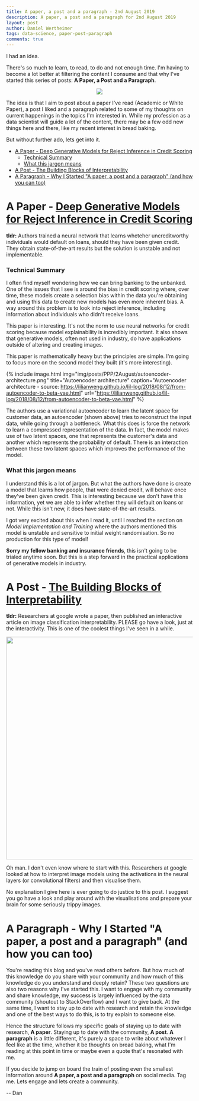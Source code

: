 ```yaml
---
title: A paper, a post and a paragraph - 2nd August 2019
description: A paper, a post and a paragraph for 2nd August 2019
layout: post
author: Daniel Wertheimer
tags: data-science, paper-post-paragraph
comments: true
---
```


I had an idea.

There's so much to learn, to read, to do and not enough time. I'm having to become a lot better at filtering the content I consume and that why I've started this series of posts: **A Paper, a Post and a Paragraph**.

<p align="center">
  <img src="https://media.giphy.com/media/3o6Mbj2w67HnPQKgcE/giphy.gif">
</p>

 The idea is that I aim to post about a paper I've read (Academic or White Paper), a post I liked and a paragraph related to some of my thoughts on current happenings in the topics I'm interested in. While my profession as a data scientist will guide a lot of the content, there may be a few odd new things here and there, like my recent interest in bread baking.

But without further ado, lets get into it.

- [A Paper - Deep Generative Models for Reject Inference in Credit Scoring](#a-paper---deep-generative-models-for-reject-inference-in-credit-scoring)
    - [Technical Summary](#technical-summary)
    - [What this jargon means](#what-this-jargon-means)
- [A Post - The Building Blocks of Interpretability](#a-post---the-building-blocks-of-interpretability)
- [A Paragraph - Why I Started "A paper, a post and a paragraph" (and how you can too)](#a-paragraph---why-i-started-%22a-paper-a-post-and-a-paragraph%22-and-how-you-can-too)


# A Paper - [Deep Generative Models for Reject Inference in Credit Scoring](https://arxiv.org/pdf/1904.11376.pdf)

**tldr:** Authors trained a neural network that learns wheteher uncreditworthy individuals would default on loans, should they have been given credit. They obtain state-of-the-art results but the solution is unstable and not implementable.

### Technical Summary

I often find myself wondering how we can bring banking to the unbanked. One of the issues that I see is around the bias in credit scoring where, over time, these models create a selection bias within the data you're obtaining and using this data to create new models has even more inherent bias. A way around this problem is to look into reject inference, including information about individuals who didn't receive loans.

This paper is interesting. It's not the norm to use neural networks for credit scoring because model explainability is incredibly important. It also shows that generative models, often not used in industry, do have applications outside of altering and creating images.

This paper is mathematically heavy but the principles are simple. I'm going to focus more on the second model they built (it's more interesting). 

{% include image.html
            img="img/posts/PPP/2August/autoencoder-architecture.png"
            title="Autoencoder architecture"
            caption="Autoencoder architecture - source: https://lilianweng.github.io/lil-log/2018/08/12/from-autoencoder-to-beta-vae.html"
            url="https://lilianweng.github.io/lil-log/2018/08/12/from-autoencoder-to-beta-vae.html" %}

The authors use a variational autoencoder to learn the latent space for customer data, an autoencoder (shown above) tries to reconstruct the input data, while going through a bottleneck. What this does is force the network to learn a compressed representation of the data. In fact, the model makes use of two latent spaces, one that represents the customer's data and another which represents the probability of default. There is an interaction between these two latent spaces which improves the performance of the model.

### What this jargon means

I understand this is a lot of jargon. But what the authors have done is create a model that learns how people, that were denied credit, will behave once they've been given credit. This is interesting because we don't have this information, yet we are able to infer whether they will default on loans or not. While this isn't new, it does have state-of-the-art results.

I got very excited about this when I read it, until I reached the section on *Model Implementation and Training* where the authors mentioned this model is unstable and sensitive to initial weight randomisation. So no production for this type of model!

**Sorry my fellow banking and insurance friends**, this isn't going to be trialed anytime soon. But this is a step forward in the practical applications of generative models in industry.

# A Post - [The Building Blocks of Interpretability](https://distill.pub/2018/building-blocks/)

**tldr:** Researchers at google wrote a paper, then published an interactive article on image classification interpretability. PLEASE go have a look, just at the interactivity. This is one of the coolest things I've seen in a while.

<p align="center">
  <img height="600" src="https://distill.pub/2018/building-blocks/examples/activations/dog_cat/mixed4d.jpeg">
</p>

Oh man. I don't even know where to start with this. Researchers at google looked at how to interpret image models using the activations in the neural layers (or convolutional filters) and then visualise them. 

No explanation I give here is ever going to do justice to this post. I suggest you go have a look and play around with the visualisations and prepare your brain for some seriously trippy images.

# A Paragraph - Why I Started "A paper, a post and a paragraph" (and how you can too)

You're reading this blog and you've read others before. But how much of this knowledge do you share with your community and how much of this knowledge do you understand and deeply retain? These two questions are also two reasons why I've started this. I want to engage with my community and share knowledge, my success is largely influenced by the data community (shoutout to StackOverflow) and I want to give back. At the same time, I want to stay up to date with research and retain the knowledge and one of the best ways to do this, is to try explain to someone else.

Hence the structure follows my specific goals of staying up to date with research, **A paper**. Staying up to date with the community, **A post**. **A paragraph** is a little different, it's purely a space to write about whatever I feel like at the time, whether it be thoughts on bread baking, what I'm reading at this point in time or maybe even a quote that's resonated with me.

If you decide to jump on board the train of posting even the smallest information around **A paper, a post and a paragraph** on social media. Tag me. Lets engage and lets create a community.

 -- Dan



